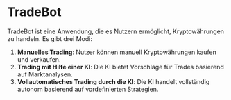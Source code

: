 # TradeBot

TradeBot ist eine Anwendung, die es Nutzern ermöglicht, Kryptowährungen zu handeln. Es gibt drei Modi:

1. **Manuelles Trading**: Nutzer können manuell Kryptowährungen kaufen und verkaufen.
2. **Trading mit Hilfe einer KI**: Die KI bietet Vorschläge für Trades basierend auf Marktanalysen.
3. **Vollautomatisches Trading durch die KI**: Die KI handelt vollständig autonom basierend auf vordefinierten Strategien.
